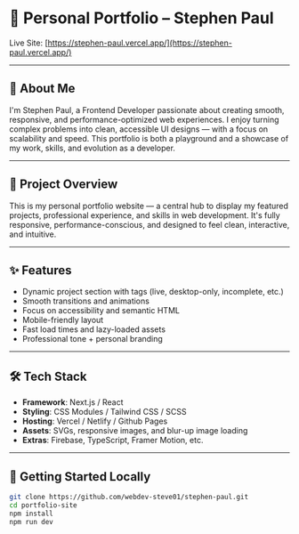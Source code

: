 # 💼 Personal Portfolio – Stephen Paul

Live Site: [https://stephen-paul.vercel.app/](https://stephen-paul.vercel.app/)

---

## 👋 About Me

I'm Stephen Paul, a Frontend Developer passionate about creating smooth, responsive, and performance-optimized web experiences. I enjoy turning complex problems into clean, accessible UI designs — with a focus on scalability and speed. This portfolio is both a playground and a showcase of my work, skills, and evolution as a developer.

---

## 📌 Project Overview

This is my personal portfolio website — a central hub to display my featured projects, professional experience, and skills in web development. It's fully responsive, performance-conscious, and designed to feel clean, interactive, and intuitive.

---

## ✨ Features

- Dynamic project section with tags (live, desktop-only, incomplete, etc.)
- Smooth transitions and animations
- Focus on accessibility and semantic HTML
- Mobile-friendly layout
- Fast load times and lazy-loaded assets
- Professional tone + personal branding

---

## 🛠 Tech Stack

- **Framework**: Next.js / React
- **Styling**: CSS Modules / Tailwind CSS / SCSS
- **Hosting**: Vercel / Netlify / Github Pages
- **Assets**: SVGs, responsive images, and blur-up image loading
- **Extras**: Firebase, TypeScript, Framer Motion, etc.

---

## 🧪 Getting Started Locally

```bash
git clone https://github.com/webdev-steve01/stephen-paul.git
cd portfolio-site
npm install
npm run dev


```

